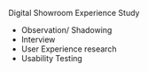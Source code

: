 Digital Showroom Experience Study
- Observation/ Shadowing
- Interview
- User Experience research
- Usability Testing